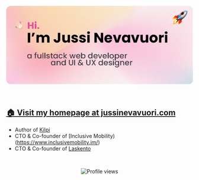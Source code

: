 [<img src="/assets/banner1.png" alt="banner">](https://jussinevavuori.com)

<img src="#" alt="" height="160">

## [🏠 Visit my homepage at jussinevavuori.com](https://jussinevavuori.com)

- Author of [Kilpi](https://kilpi.vercel.app/)
- CTO & Co-founder of [Inclusive Mobility)(https://www.inclusivemobility.im/)
- CTO & Co-founder of [Laskento](https://www.laskento.fi/)

<img src="#" alt="" height="160">

<p align="center">
<img src="https://komarev.com/ghpvc/?username=jussinevavuori&color=brightgreen" alt="Profile views">
</p>
